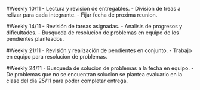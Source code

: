 #Weekly 10/11
    - Lectura y revision de entregables.
    - Division de treas a relizar para cada integrante.
    - Fijar fecha de proxima reunion.


#Weekly 14/11
    - Revisión de tareas asignadas.
    - Analisis de progresos y dificultades.
    - Busqueda de resolucion de problemas en equipo de los pendientes planteados.


#Weekly 21/11
    - Revisión y realización de pendientes en conjunto.
    - Trabajo en equipo para resolucion de problemas.


#Weekly 24/11
    - Busqueda de solucion de problemas a la fecha en equipo.
    - De problemas que no se encuentran solucion se plantea evaluarlo en la clase del dia 25/11 para poder completar entrega.
